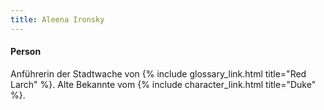 ```yaml
---
title: Aleena Ironsky
---
```


#### Person

Anführerin der Stadtwache von {% include glossary_link.html title="Red Larch" %}. Alte
Bekannte vom {% include character_link.html title="Duke" %}.
